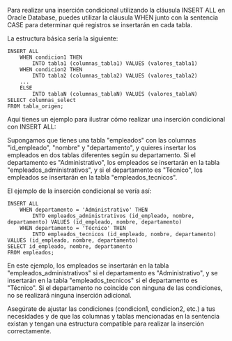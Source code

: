 Para realizar una inserción condicional utilizando la cláusula INSERT ALL en Oracle Database, puedes utilizar la cláusula WHEN junto con la sentencia CASE para determinar qué registros se insertarán en cada tabla.

La estructura básica sería la siguiente:

```
INSERT ALL
    WHEN condicion1 THEN
        INTO tabla1 (columnas_tabla1) VALUES (valores_tabla1)
    WHEN condicion2 THEN
        INTO tabla2 (columnas_tabla2) VALUES (valores_tabla2)
    ...
    ELSE
        INTO tablaN (columnas_tablaN) VALUES (valores_tablaN)
SELECT columnas_select
FROM tabla_origen;
```

Aquí tienes un ejemplo para ilustrar cómo realizar una inserción condicional con INSERT ALL:

Supongamos que tienes una tabla "empleados" con las columnas "id_empleado", "nombre" y "departamento", y quieres insertar los empleados en dos tablas diferentes según su departamento. Si el departamento es "Administrativo", los empleados se insertarán en la tabla "empleados_administrativos", y si el departamento es "Técnico", los empleados se insertarán en la tabla "empleados_tecnicos".

El ejemplo de la inserción condicional se vería así:

```
INSERT ALL
    WHEN departamento = 'Administrativo' THEN
        INTO empleados_administrativos (id_empleado, nombre, departamento) VALUES (id_empleado, nombre, departamento)
    WHEN departamento = 'Técnico' THEN
        INTO empleados_tecnicos (id_empleado, nombre, departamento) VALUES (id_empleado, nombre, departamento)
SELECT id_empleado, nombre, departamento
FROM empleados;
```

En este ejemplo, los empleados se insertarán en la tabla "empleados_administrativos" si el departamento es "Administrativo", y se insertarán en la tabla "empleados_tecnicos" si el departamento es "Técnico". Si el departamento no coincide con ninguna de las condiciones, no se realizará ninguna inserción adicional.

Asegúrate de ajustar las condiciones (condicion1, condicion2, etc.) a tus necesidades y de que las columnas y tablas mencionadas en la sentencia existan y tengan una estructura compatible para realizar la inserción correctamente.
